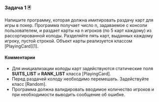 
### Задача 1 🃏

Напишите программу, которая должна имитировать раздачу карт для игры в покер.
Программа получает число n, задаваемое с консоли пользователем, и раздает карты
на n  игроков (по 5 карт каждому) из рассортированной колоды.
Разделяйте пять карт, выданных каждому игроку, пустой строкой.
Объект карты реализуется классом [PlayingCard][1].

#### Комментарии
* Для инициализации колоды карт задействуются статические поля **SUITS_LIST** и **RANK_LIST** 
класса [PlayingCard].
* Перед раздачей колоду необходимо перемешать. Задействуйте класс [Random].
* Программа должна валидировать вводимое количество игроков и при необходимости
выводить сообщение об ошибке.
